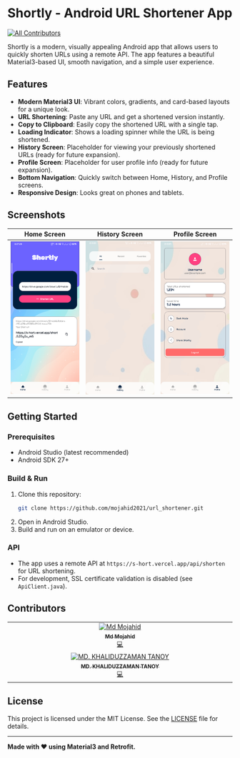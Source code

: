 # Shortly - Android URL Shortener App
<!-- ALL-CONTRIBUTORS-BADGE:START - Do not remove or modify this section -->
[![All Contributors](https://img.shields.io/badge/all_contributors-2-orange.svg?style=flat-square)](#contributors-)
<!-- ALL-CONTRIBUTORS-BADGE:END -->

Shortly is a modern, visually appealing Android app that allows users to quickly shorten URLs using a remote API. The app features a beautiful Material3-based UI, smooth navigation, and a simple user experience.

## Features

- **Modern Material3 UI**: Vibrant colors, gradients, and card-based layouts for a unique look.
- **URL Shortening**: Paste any URL and get a shortened version instantly.
- **Copy to Clipboard**: Easily copy the shortened URL with a single tap.
- **Loading Indicator**: Shows a loading spinner while the URL is being shortened.
- **History Screen**: Placeholder for viewing your previously shortened URLs (ready for future expansion).
- **Profile Screen**: Placeholder for user profile info (ready for future expansion).
- **Bottom Navigation**: Quickly switch between Home, History, and Profile screens.
- **Responsive Design**: Looks great on phones and tablets.

## Screenshots

| Home Screen | History Screen | Profile Screen |
|:-----------:|:-------------:|:--------------:|
| ![Home](screenshots/home.png) | ![History](screenshots/history.png) | ![Profile](screenshots/profile.png) |

## Getting Started

### Prerequisites
- Android Studio (latest recommended)
- Android SDK 27+

### Build & Run
1. Clone this repository:
   ```bash
   git clone https://github.com/mojahid2021/url_shortener.git
   ```
2. Open in Android Studio.
3. Build and run on an emulator or device.

### API
- The app uses a remote API at `https://s-hort.vercel.app/api/shorten` for URL shortening.
- For development, SSL certificate validation is disabled (see `ApiClient.java`).

## Contributors

<!-- readme: contributors -start -->
<!-- ALL-CONTRIBUTORS-LIST:START - Do not remove or modify this section -->
<!-- prettier-ignore-start -->
<!-- markdownlint-disable -->
<table>
  <tbody>
    <tr> 
       <td align="center" valign="top" width="14.28%"><a href="https://mojahid-dev.vercel.app/"><img src="https://avatars.githubusercontent.com/u/111579765?v=4?s=100" width="100px;" alt="Md Mojahid"/><br /><sub><b>Md Mojahid</b></sub></a><br /><a    href="https://github.com/mojahid2021/Shortly-apk/commits?author=mojahid2021" title="Code">💻</a></td>
    </tr>
      <td align="center" valign="top" width="14.28%"><a href="https://github.com/khaliduzzamantanoy"><img src="https://avatars.githubusercontent.com/u/198484936?v=4?s=100" width="100px;" alt="MD. KHALIDUZZAMAN TANOY"/><br /><sub><b>MD. KHALIDUZZAMAN TANOY</b></sub></a><br /><a href="https://github.com/mojahid2021/Shortly-apk/commits?author=khaliduzzamantanoy" title="Code">💻</a></td>
  </tbody>
</table>

<!-- markdownlint-restore -->
<!-- prettier-ignore-end -->

<!-- ALL-CONTRIBUTORS-LIST:END -->
<!-- readme: contributors -end -->


## License

This project is licensed under the MIT License. See the [LICENSE](LICENSE) file for details.

---

**Made with ❤️ using Material3 and Retrofit.**
